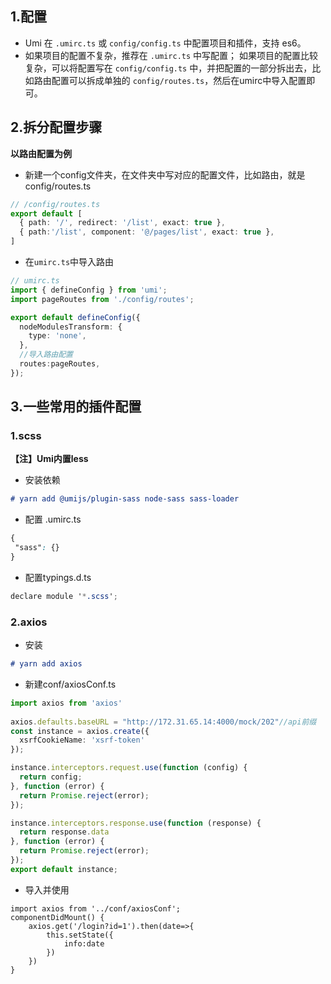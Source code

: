 ## 1.配置

- Umi 在 `.umirc.ts` 或 `config/config.ts` 中配置项目和插件，支持 es6。
- 如果项目的配置不复杂，推荐在 `.umirc.ts` 中写配置； 如果项目的配置比较复杂，可以将配置写在 `config/config.ts` 中，并把配置的一部分拆出去，比如路由配置可以拆成单独的 `config/routes.ts`，然后在umirc中导入配置即可。

## 2.拆分配置步骤

**以路由配置为例**

- 新建一个config文件夹，在文件夹中写对应的配置文件，比如路由，就是config/routes.ts

```typescript
// /config/routes.ts
export default [
  { path: '/', redirect: '/list', exact: true },
  { path:'/list', component: '@/pages/list', exact: true },
]
```

- 在`umirc.ts`中导入路由

```typescript
// umirc.ts
import { defineConfig } from 'umi';
import pageRoutes from './config/routes';

export default defineConfig({
  nodeModulesTransform: {
    type: 'none',
  },
  //导入路由配置
  routes:pageRoutes,
});
```

## 3.一些常用的插件配置

### 1.scss

**【注】Umi内置less**

- 安装依赖

```markdown
# yarn add @umijs/plugin-sass node-sass sass-loader
```

- 配置 .umirc.ts

```scss
{
 "sass": {}
}
```

- 配置typings.d.ts

```scss
declare module '*.scss';
```

### 2.axios

- 安装

```markdown
# yarn add axios
```



- 新建conf/axiosConf.ts

```typescript
import axios from 'axios'
 
axios.defaults.baseURL = "http://172.31.65.14:4000/mock/202"//api前缀
const instance = axios.create({
  xsrfCookieName: 'xsrf-token'
});

instance.interceptors.request.use(function (config) {
  return config;
}, function (error) {
  return Promise.reject(error);
});

instance.interceptors.response.use(function (response) {
  return response.data
}, function (error) {
  return Promise.reject(error);
});
export default instance;
```

- 导入并使用

```tsx
import axios from '../conf/axiosConf';
componentDidMount() {
    axios.get('/login?id=1').then(date=>{
        this.setState({
            info:date
        })
    })
}
```

